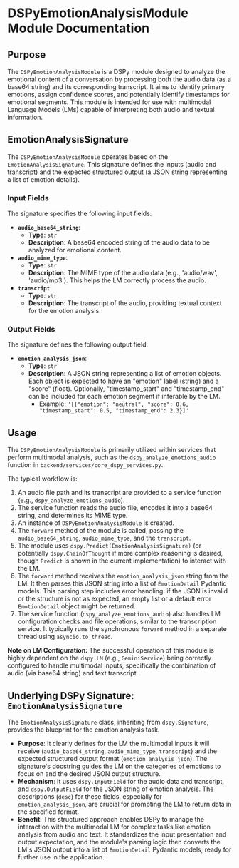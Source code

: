 # DSPyEmotionAnalysisModule Module Documentation

## Purpose

The `DSPyEmotionAnalysisModule` is a DSPy module designed to analyze the emotional content of a conversation by processing both the audio data (as a base64 string) and its corresponding transcript. It aims to identify primary emotions, assign confidence scores, and potentially identify timestamps for emotional segments. This module is intended for use with multimodal Language Models (LMs) capable of interpreting both audio and textual information.

## EmotionAnalysisSignature

The `DSPyEmotionAnalysisModule` operates based on the `EmotionAnalysisSignature`. This signature defines the inputs (audio and transcript) and the expected structured output (a JSON string representing a list of emotion details).

### Input Fields

The signature specifies the following input fields:

*   **`audio_base64_string`**:
    *   **Type**: `str`
    *   **Description**: A base64 encoded string of the audio data to be analyzed for emotional content.
*   **`audio_mime_type`**:
    *   **Type**: `str`
    *   **Description**: The MIME type of the audio data (e.g., 'audio/wav', 'audio/mp3'). This helps the LM correctly process the audio.
*   **`transcript`**:
    *   **Type**: `str`
    *   **Description**: The transcript of the audio, providing textual context for the emotion analysis.

### Output Fields

The signature defines the following output field:

*   **`emotion_analysis_json`**:
    *   **Type**: `str`
    *   **Description**: A JSON string representing a list of emotion objects. Each object is expected to have an "emotion" label (string) and a "score" (float). Optionally, "timestamp_start" and "timestamp_end" can be included for each emotion segment if inferable by the LM.
        *   Example: `'[{"emotion": "neutral", "score": 0.6, "timestamp_start": 0.5, "timestamp_end": 2.3}]'`

## Usage

The `DSPyEmotionAnalysisModule` is primarily utilized within services that perform multimodal analysis, such as the `dspy_analyze_emotions_audio` function in `backend/services/core_dspy_services.py`.

The typical workflow is:
1.  An audio file path and its transcript are provided to a service function (e.g., `dspy_analyze_emotions_audio`).
2.  The service function reads the audio file, encodes it into a base64 string, and determines its MIME type.
3.  An instance of `DSPyEmotionAnalysisModule` is created.
4.  The `forward` method of the module is called, passing the `audio_base64_string`, `audio_mime_type`, and the `transcript`.
5.  The module uses `dspy.Predict(EmotionAnalysisSignature)` (or potentially `dspy.ChainOfThought` if more complex reasoning is desired, though `Predict` is shown in the current implementation) to interact with the LM.
6.  The `forward` method receives the `emotion_analysis_json` string from the LM. It then parses this JSON string into a list of `EmotionDetail` Pydantic models. This parsing step includes error handling: if the JSON is invalid or the structure is not as expected, an empty list or a default error `EmotionDetail` object might be returned.
7.  The service function (`dspy_analyze_emotions_audio`) also handles LM configuration checks and file operations, similar to the transcription service. It typically runs the synchronous `forward` method in a separate thread using `asyncio.to_thread`.

**Note on LM Configuration:** The successful operation of this module is highly dependent on the `dspy.LM` (e.g., `GeminiService`) being correctly configured to handle multimodal inputs, specifically the combination of audio (via base64 string) and text transcript.

## Underlying DSPy Signature: `EmotionAnalysisSignature`

The `EmotionAnalysisSignature` class, inheriting from `dspy.Signature`, provides the blueprint for the emotion analysis task.

*   **Purpose**: It clearly defines for the LM the multimodal inputs it will receive (`audio_base64_string`, `audio_mime_type`, `transcript`) and the expected structured output format (`emotion_analysis_json`). The signature's docstring guides the LM on the categories of emotions to focus on and the desired JSON output structure.
*   **Mechanism**: It uses `dspy.InputField` for the audio data and transcript, and `dspy.OutputField` for the JSON string of emotion analysis. The descriptions (`desc`) for these fields, especially for `emotion_analysis_json`, are crucial for prompting the LM to return data in the specified format.
*   **Benefit**: This structured approach enables DSPy to manage the interaction with the multimodal LM for complex tasks like emotion analysis from audio and text. It standardizes the input presentation and output expectation, and the module's parsing logic then converts the LM's JSON output into a list of `EmotionDetail` Pydantic models, ready for further use in the application.
